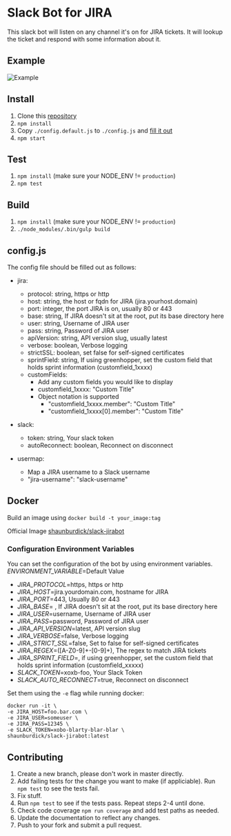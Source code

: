# Slack Bot for JIRA
This slack bot will listen on any channel it's on for JIRA tickets. It will lookup the ticket and respond with some information about it.

## Example
![Example](https://github.com/shaunburdick/slack-jirabot/raw/master/doc/img/example.png)

## Install
1. Clone this [repository](https://github.com/shaunburdick/slack-jirabot.git)
2. `npm install`
3. Copy `./config.default.js` to `./config.js` and [fill it out](#configjs)
4. `npm start`

## Test
1. `npm install` (make sure your NODE_ENV != `production`)
2. `npm test`

## Build
1. `npm install` (make sure your NODE_ENV != `production`)
2. `./node_modules/.bin/gulp build`

## config.js
The config file should be filled out as follows:
- jira:
  - protocol: string, https or http
  - host: string, the host or fqdn for JIRA (jira.yourhost.domain)
  - port: integer, the port JIRA is on, usually 80 or 443
  - base: string, If JIRA doesn't sit at the root, put its base directory here
  - user: string, Username of JIRA user
  - pass: string, Password of JIRA user
  - apiVersion: string, API version slug, usually latest
  - verbose: boolean, Verbose logging
  - strictSSL: boolean, set false for self-signed certificates
  - sprintField: string, If using greenhopper, set the custom field that holds sprint information (customfield_1xxxx)
  - customFields:
    - Add any custom fields you would like to display
    - customfield_1xxxx: "Custom Title"
    - Object notation is supported
      - "customfield_1xxxx.member": "Custom Title"
      - "customfield_1xxxx[0].member": "Custom Title"

- slack:
  - token: string, Your slack token
  - autoReconnect: boolean, Reconnect on disconnect

- usermap:
  - Map a JIRA username to a Slack username
  - "jira-username": "slack-username"

## Docker
Build an image using `docker build -t your_image:tag`

Official Image [shaunburdick/slack-jirabot](https://registry.hub.docker.com/u/shaunburdick/slack-jirabot/)

### Configuration Environment Variables
You can set the configuration of the bot by using environment variables. _ENVIRONMENT_VARIABLE_=Default Value
- _JIRA_PROTOCOL_=https, https or http
- _JIRA_HOST_=jira.yourdomain.com, hostname for JIRA
- _JIRA_PORT_=443, Usually 80 or 443
- _JIRA_BASE_= , If JIRA doesn't sit at the root, put its base directory here
- _JIRA_USER_=username, Username of JIRA user
- _JIRA_PASS_=password, Password of JIRA user
- _JIRA_API_VERSION_=latest, API version slug
- _JIRA_VERBOSE_=false, Verbose logging
- _JIRA_STRICT_SSL_=false, Set to false for self-signed certificates
- _JIRA_REGEX_=([A-Z0-9]+-[0-9]+), The regex to match JIRA tickets
- _JIRA_SPRINT_FIELD_=, if using greenhopper, set the custom field that holds sprint information (customfield_xxxxx)
- _SLACK_TOKEN_=xoxb-foo, Your Slack Token
- _SLACK_AUTO_RECONNECT_=true, Reconnect on disconnect

Set them using the `-e` flag while running docker:

```
docker run -it \
-e JIRA_HOST=foo.bar.com \
-e JIRA_USER=someuser \
-e JIRA_PASS=12345 \
-e SLACK_TOKEN=xobo-blarty-blar-blar \
shaunburdick/slack-jirabot:latest
```

## Contributing
1. Create a new branch, please don't work in master directly.
2. Add failing tests for the change you want to make (if appliciable). Run `npm test` to see the tests fail.
3. Fix stuff.
4. Run `npm test` to see if the tests pass. Repeat steps 2-4 until done.
5. Check code coverage `npm run coverage` and add test paths as needed.
6. Update the documentation to reflect any changes.
7. Push to your fork and submit a pull request.
